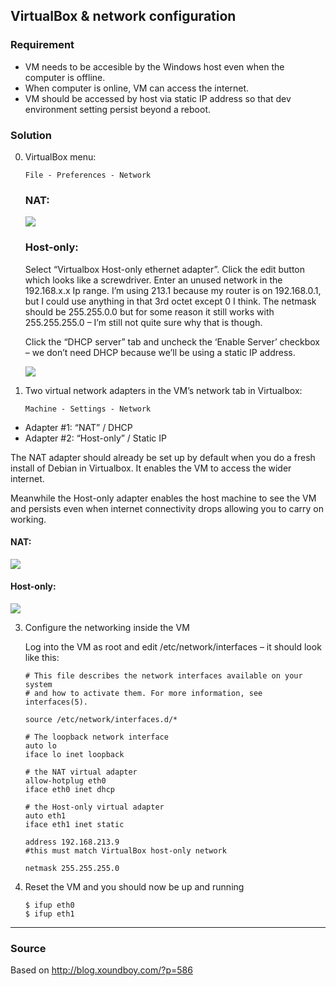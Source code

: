 ## VirtualBox & network configuration

### Requirement

* VM needs to be accesible by the Windows host even when the computer is offline.
* When computer is online, VM can access the internet.
* VM should be accessed by host via static IP address so that dev environment setting persist beyond a reboot.

### Solution

0. VirtualBox menu:

   ```File - Preferences - Network```

   ### NAT:
   
   ![](images/01-Network-NAT.png)

   ### Host-only:

   Select “Virtualbox Host-only ethernet adapter”. Click the edit button which looks like a screwdriver. Enter an unused network in the 192.168.x.x Ip range. I’m using 213.1 because my router is on 192.168.0.1, but I could use anything in that 3rd octet except 0 I think. The netmask should be 255.255.0.0 but for some reason it still works with 255.255.255.0 – I’m still not quite sure why that is though.

    Click the “DHCP server” tab and uncheck the ‘Enable Server’ checkbox – we don’t need DHCP because we’ll be using a static IP address.

   ![](images/02-Network-HostOnly.png)   

1. Two virtual network adapters in the VM’s network tab in Virtualbox:

   ```Machine - Settings - Network```

  - Adapter #1: “NAT” / DHCP
  - Adapter #2: “Host-only” / Static IP

  The NAT adapter should already be set up by default when you do a fresh install of Debian in Virtualbox. It enables the VM to access the wider internet.

  Meanwhile the Host-only adapter enables the host machine to see the VM and persists even when internet connectivity drops allowing you to carry on working.

  #### NAT:

   ![](images/03-VM-NAT.png)
   
  #### Host-only:

   ![](images/04-VM-HostOnly.png)
   
3. Configure the networking inside the VM

    Log into the VM as root and edit /etc/network/interfaces – it should look like this:

    ```
	# This file describes the network interfaces available on your system
	# and how to activate them. For more information, see interfaces(5).
	
	source /etc/network/interfaces.d/*
	
	# The loopback network interface
	auto lo
	iface lo inet loopback
	
	# the NAT virtual adapter
	allow-hotplug eth0
	iface eth0 inet dhcp
	
	# the Host-only virtual adapter
	auto eth1
	iface eth1 inet static
	
	address 192.168.213.9 
	#this must match VirtualBox host-only network
	
	netmask 255.255.255.0
    
    ```

4. Reset the VM and you should now be up and running

   ```
   $ ifup eth0
   $ ifup eth1
   ```
  

* * *
### Source

Based on http://blog.xoundboy.com/?p=586
